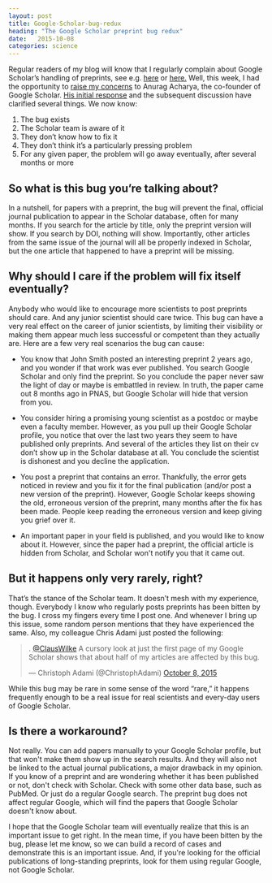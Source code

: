 ```yaml
---
layout: post
title: Google-Scholar-bug-redux
heading: "The Google Scholar preprint bug redux"
date:   2015-10-08
categories: science
---
```

Regular readers of my blog will know that I regularly complain about Google Scholar’s handling of preprints, see e.g. [here](/blog/2014/11/1/the-google-scholar-preprint-bug/) or [here.](/blog/2014/12/2/how-google-scholar-discourages-young-scientists-from-posting-preprints/) Well, this week, I had the opportunity to [raise my concerns](http://scholarlykitchen.sspnet.org/2015/10/05/guest-post-highwires-john-sack-on-online-indexing-of-scholarly-publications-part-1-what-we-all-have-accomplished/#comment-155912) to Anurag Acharya, the co-founder of Google Scholar. [His initial response](http://scholarlykitchen.sspnet.org/2015/10/05/guest-post-highwires-john-sack-on-online-indexing-of-scholarly-publications-part-1-what-we-all-have-accomplished/#comment-155918) and the subsequent discussion have clarified several things. We now know:

1. The bug exists
2. The Scholar team is aware of it
3. They don’t know how to fix it
4. They don’t think it’s a particularly pressing problem
5. For any given paper, the problem will go away eventually, after several months or more


<!--more-->

## So what is this bug you’re talking about?

In a nutshell, for papers with a preprint, the bug will prevent the final, official journal publication to appear in the Scholar database, often for many months. If you search for the article by title, only the preprint version will show. If you search by DOI, nothing will show. Importantly, other articles from the same issue of the journal will all be properly indexed in Scholar, but the one article that happened to have a preprint will be missing.

## Why should I care if the problem will fix itself eventually? 

Anybody who would like to encourage more scientists to post preprints should care. And any junior scientist should care twice. This bug can have a very real effect on the career of junior scientists, by limiting their visibility or making them appear much less successful or competent than they actually are. Here are a few very real scenarios the bug can cause:

* You know that John Smith posted an interesting preprint 2 years ago, and you wonder if that work was ever published. You search Google Scholar and only find the preprint. So you conclude the paper never saw the light of day or maybe is embattled in review. In truth, the paper came out 8 months ago in PNAS, but Google Scholar will hide that version from you.

* You consider hiring a promising young scientist as a postdoc or maybe even a faculty member. However, as you pull up their Google Scholar profile, you notice that over the last two years they seem to have published only preprints. And several of the articles they list on their cv don’t show up in the Scholar database at all. You conclude the scientist is dishonest and you decline the application.

* You post a preprint that contains an error. Thankfully, the error gets noticed in review and you fix it for the final publication (and/or post a new version of the preprint). However, Google Scholar keeps showing the old, erroneous version of the preprint, many months after the fix has been made. People keep reading the erroneous version and keep giving you grief over it.

* An important paper in your field is published, and you would like to know about it. However, since the paper had a preprint, the official article is hidden from Scholar, and Scholar won't notify you that it came out.

## But it happens only very rarely, right?

That’s the stance of the Scholar team. It doesn’t mesh with my experience, though. Everybody I know who regularly posts preprints has been bitten by the bug. I cross my fingers every time I post one. And whenever I bring up this issue, some random person mentions that they have experienced the same. Also, my colleague Chris Adami just posted the following:

<blockquote class="twitter-tweet" data-conversation="none" lang="en"><p lang="en" dir="ltr">. <a href="https://twitter.com/ClausWilke">@ClausWilke</a> A cursory look at just the first page of my Google Scholar shows that about half of my articles are affected by this bug.</p>&mdash; Christoph Adami (@ChristophAdami) <a href="https://twitter.com/ChristophAdami/status/652126221254397952">October 8, 2015</a></blockquote>
<script async src="//platform.twitter.com/widgets.js" charset="utf-8"></script>

While this bug may be rare in some sense of the word “rare,” it happens frequently enough to be a real issue for real scientists and every-day users of Google Scholar.

## Is there a workaround?

Not really. You can add papers manually to your Google Scholar profile, but that won't make them show up in the search results. And they will also not be linked to the actual journal publications, a major drawback in my opinion. If you know of a preprint and are wondering whether it has been published or not, don't check with Scholar. Check with some other data base, such as PubMed. Or just do a regular Google search. The preprint bug does not affect regular Google, which will find the papers that Google Scholar doesn't know about.
 
I hope that the Google Scholar team will eventually realize that this is an important issue to get right. In the mean time, if you have been bitten by the bug, please let me know, so we can build a record of cases and demonstrate this is an important issue. And, if you're looking for the official publications of long-standing preprints, look for them using regular Google, not Google Scholar.
